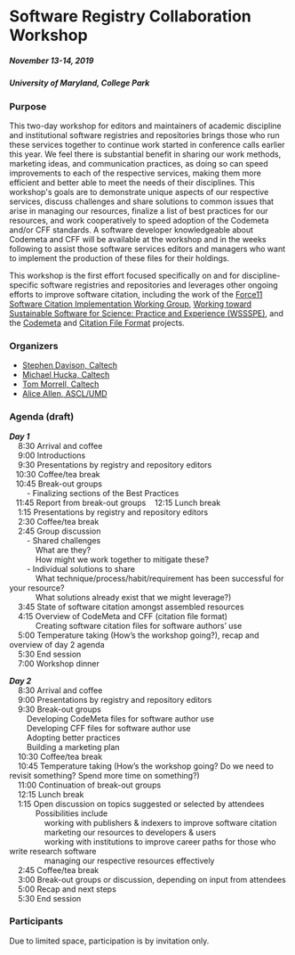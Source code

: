 # Software Registry Collaboration Workshop
##### November 13-14, 2019
##### University of Maryland, College Park

### Purpose

This two-day workshop for editors and maintainers of academic discipline and institutional software registries and repositories brings those who run these services together to continue work started in conference calls earlier this year. We feel there is substantial benefit in sharing our work methods, marketing ideas, and communication practices, as doing so can speed improvements to each of the respective services, making them more efficient and better able to meet the needs of their disciplines. This workshop's goals are to demonstrate unique aspects of our respective services, discuss challenges and share solutions to common issues that arise in managing our resources, finalize a list of best practices for our resources, and work cooperatively to speed adoption of the Codemeta and/or CFF standards. A software developer knowledgeable about Codemeta and CFF will be available at the workshop and in the weeks following to assist those software services editors and managers who want to implement the production of these files for their holdings.

This workshop is the first effort focused specifically on and for discipline-specific software registries and repositories and leverages other ongoing efforts to improve software citation, including the work of the [Force11 Software Citation Implementation Working Group](https://github.com/force11/force11-sciwg), [Working toward Sustainable Software for Science: Practice and Experience (WSSSPE)](http://wssspe.researchcomputing.org.uk/), and the [Codemeta](https://codemeta.github.io/) and [Citation File Format](https://citation-file-format.github.io/) projects.

### Organizers
- [Stephen Davison, Caltech](https://www.library.caltech.edu/person/stephen-davison)
- [Michael Hucka, Caltech](https://www.library.caltech.edu/person/michael-hucka)
- [Tom Morrell, Caltech](https://www.library.caltech.edu/person/tom-morrell)
- [Alice Allen, ASCL/UMD](http://ascl.net/wordpress/about-ascl/people/alice_allen/)

### Agenda (draft)
**_Day 1_**  
 &nbsp; &nbsp; 8:30    Arrival and coffee  
 &nbsp; &nbsp; 9:00   Introductions  
 &nbsp; &nbsp; 9:30   Presentations by registry and repository editors  
 &nbsp; &nbsp;10:30    Coffee/tea break  
 &nbsp; &nbsp;10:45    Break-out groups  
 &nbsp; &nbsp; &nbsp; &nbsp; - Finalizing sections of the Best Practices  
 &nbsp; &nbsp;11:45    Report from break-out groups 
 &nbsp; &nbsp;12:15    Lunch break  
 &nbsp; &nbsp; 1:15    Presentations by registry and repository editors  
 &nbsp; &nbsp; 2:30    Coffee/tea break  
 &nbsp; &nbsp; 2:45    Group discussion  
 &nbsp; &nbsp; &nbsp; &nbsp; - Shared challenges  
 &nbsp; &nbsp;  &nbsp; &nbsp;  &nbsp; &nbsp; What are they?  
  &nbsp; &nbsp;  &nbsp; &nbsp;  &nbsp; &nbsp; How might we work together to mitigate these?  
 &nbsp; &nbsp; &nbsp; &nbsp; - Individual solutions to share  
 &nbsp; &nbsp;  &nbsp; &nbsp;  &nbsp; &nbsp; What technique/process/habit/requirement has been successful for your resource?  
 &nbsp; &nbsp;  &nbsp; &nbsp;  &nbsp; &nbsp; What solutions already exist that we might leverage?)  
 &nbsp; &nbsp; 3:45    State of software citation amongst assembled resources  
 &nbsp; &nbsp; 4:15    Overview of CodeMeta and CFF (citation file format)  
 &nbsp; &nbsp; &nbsp; &nbsp; &nbsp; &nbsp; Creating software citation files for software authors’ use  
 &nbsp; &nbsp; 5:00    Temperature taking (How’s the workshop going?), recap and overview of day 2 agenda  
 &nbsp; &nbsp; 5:30    End session  
 &nbsp; &nbsp; 7:00    Workshop dinner

**_Day 2_**  
 &nbsp; &nbsp;   8:30    Arrival and coffee  
  &nbsp; &nbsp;  9:00    Presentations by registry and repository editors  
  &nbsp; &nbsp;  9:30    Break-out groups  
  &nbsp; &nbsp;  &nbsp; &nbsp;    Developing CodeMeta files for software author use  
  &nbsp; &nbsp;  &nbsp; &nbsp;    Developing CFF files for software author use  
  &nbsp; &nbsp;  &nbsp; &nbsp;    Adopting better practices  
 &nbsp; &nbsp;  &nbsp; &nbsp;     Building a marketing plan  
 &nbsp; &nbsp; 10:30    Coffee/tea break  
 &nbsp; &nbsp; 10:45    Temperature taking (How’s the workshop going? Do we need to revisit something? Spend more time on something?)  
 &nbsp; &nbsp; 11:00    Continuation of break-out groups  
 &nbsp; &nbsp; 12:15    Lunch break  
 &nbsp; &nbsp;   1:15    Open discussion on topics suggested or selected by attendees  
 &nbsp; &nbsp;  &nbsp; &nbsp;  &nbsp; &nbsp; Possibilities include  
 &nbsp; &nbsp;  &nbsp; &nbsp;  &nbsp; &nbsp;  &nbsp; &nbsp; working with publishers & indexers to improve software citation  
 &nbsp; &nbsp;  &nbsp; &nbsp;  &nbsp; &nbsp;  &nbsp; &nbsp; marketing our resources to developers & users  
 &nbsp; &nbsp;  &nbsp; &nbsp;  &nbsp; &nbsp;  &nbsp; &nbsp; working with institutions to improve career paths for those who write research software  
 &nbsp; &nbsp;  &nbsp; &nbsp;  &nbsp; &nbsp;  &nbsp; &nbsp; managing our respective resources effectively  
 &nbsp; &nbsp;  2:45    Coffee/tea break  
 &nbsp; &nbsp;   3:00    Break-out groups or discussion, depending on input from attendees  
 &nbsp; &nbsp;   5:00    Recap and next steps  
 &nbsp; &nbsp;   5:30    End session  

### Participants

Due to limited space, participation is by invitation only.
